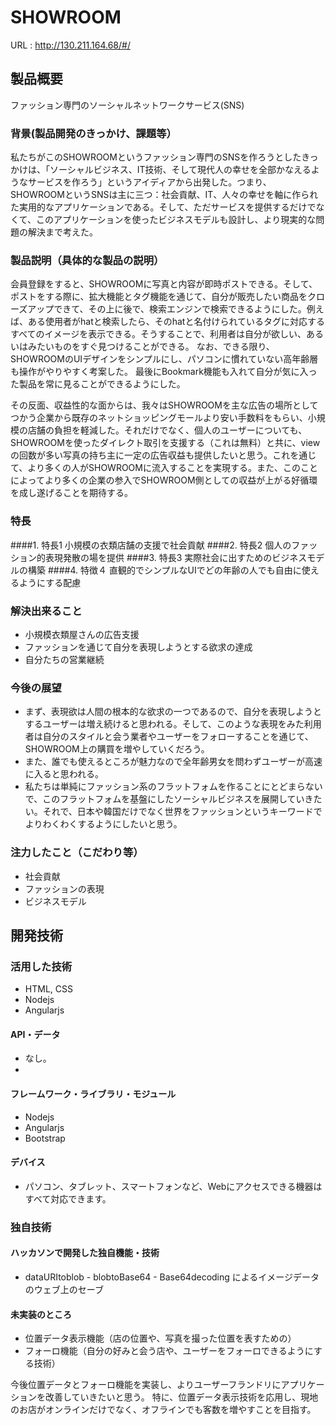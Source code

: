 # SHOWROOM
URL : http://130.211.164.68/#/

## 製品概要
ファッション専門のソーシャルネットワークサービス(SNS)
### 背景(製品開発のきっかけ、課題等）
私たちがこのSHOWROOMというファッション専門のSNSを作ろうとしたきっかけは、「ソーシャルビジネス、IT技術、そして現代人の幸せを全部かなえるようなサービスを作ろう」というアイディアから出発した。つまり、SHOWROOMというSNSは主に三つ：社会貢献、IT、人々の幸せを軸に作られた実用的なアプリケーションである。そして、ただサービスを提供するだけでなくて、このアプリケーションを使ったビジネスモデルも設計し、より現実的な問題の解決まで考えた。
### 製品説明（具体的な製品の説明）
会員登録をすると、SHOWROOMに写真と内容が即時ポストできる。そして、ポストをする際に、拡大機能とタグ機能を通じて、自分が販売したい商品をクローズアップできて、その上に後で、検索エンジンで検索できるようにした。例えば、ある使用者がhatと検索したら、そのhatと名付けられているタグに対応するすべてのイメージを表示できる。そうすることで、利用者は自分が欲しい、あるいはみたいものをすぐ見つけることができる。
なお、できる限り、SHOWROOMのUIデザインをシンプルにし、パソコンに慣れていない高年齢層も操作がやりやすく考案した。
最後にBookmark機能も入れて自分が気に入った製品を常に見ることができるようにした。

その反面、収益性的な面からは、我々はSHOWROOMを主な広告の場所としてつかう企業から既存のネットショッピングモールより安い手数料をもらい、小規模の店舗の負担を軽減した。それだけでなく、個人のユーザーについても、SHOWROOMを使ったダイレクト取引を支援する（これは無料）と共に、viewの回数が多い写真の持ち主に一定の広告収益も提供したいと思う。これを通じて、より多くの人がSHOWROOMに流入することを実現する。また、このことによってより多くの企業の参入でSHOWROOM側としての収益が上がる好循環を成し遂げることを期待する。
### 特長
####1. 特長1
小規模の衣類店舗の支援で社会貢献
####2. 特長2
個人のファッション的表現発散の場を提供
####3. 特長3
実際社会に出すためのビジネスモデルの構築
####4. 特徴４
直観的でシンプルなUIでどの年齢の人でも自由に使えるようにする配慮

### 解決出来ること
* 小規模衣類屋さんの広告支援
* ファッションを通じて自分を表現しようとする欲求の達成
* 自分たちの営業継続

### 今後の展望
* まず、表現欲は人間の根本的な欲求の一つであるので、自分を表現しようとするユーザーは増え続けると思われる。そして、このような表現をみた利用者は自分のスタイルと会う業者やユーザーをフォローすることを通じて、SHOWROOM上の購買を増やしていくだろう。
* また、誰でも使えるところが魅力なので全年齢男女を問わずユーザーが高速に入ると思われる。
* 私たちは単純にファッション系のフラットフォムを作ることにとどまらないで、このフラットフォムを基盤にしたソーシャルビジネスを展開していきたい。それで、日本や韓国だけでなく世界をファッションというキーワードでよりわくわくするようにしたいと思う。


### 注力したこと（こだわり等）
* 社会貢献
* ファッションの表現
* ビジネスモデル

## 開発技術
### 活用した技術
* HTML, CSS
* Nodejs
* Angularjs

#### API・データ
* なし。
* 

#### フレームワーク・ライブラリ・モジュール
* Nodejs
* Angularjs
* Bootstrap

#### デバイス
* パソコン、タブレット、スマートフォンなど、Webにアクセスできる機器はすべて対応できます。

### 独自技術
#### ハッカソンで開発した独自機能・技術
* dataURItoblob - blobtoBase64 - Base64decoding によるイメージデータのウェブ上のセーブ 

#### 未実装のところ
* 位置データ表示機能（店の位置や、写真を撮った位置を表すための）
* フォーロ機能（自分の好みと会う店や、ユーザーをフォーロできるようにする技術）

今後位置データとフォーロ機能を実装し、よりユーザーフランドリにアプリケーションを改善していきたいと思う。
特に、位置データ表示技術を応用し、現地のお店がオンラインだけでなく、オフラインでも客数を増やすことを目指す。
